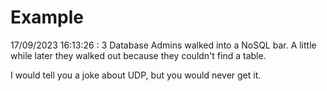 # Example

<!-- replace-with-date starts -->
17/09/2023 16:13:26 : 3 Database Admins walked into a NoSQL bar. A little while later they walked out because they couldn't find a table.
<!-- replace-with-date ends -->

<!-- replace-with-joke starts -->
I would tell you a joke about UDP, but you would never get it.
<!-- replace-with-joke ends -->